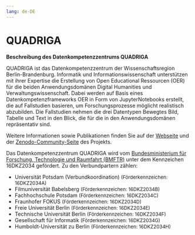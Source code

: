 ```yaml
---
lang: de-DE
---
```

# QUADRIGA

**Beschreibung des Datenkompetenzzentrums QUADRIGA**

QUADRIGA ist das Datenkompetenzzentrum der Wissenschaftsregion Berlin-Brandenburg.
Informatik und Informationswissenschaft unterstützen mit ihrer Expertise die Erstellung von Open Educational Ressourcen (OER) für die beiden Anwendungsdomänen Digital Humanities und Verwaltungswissenschaft. 
Dabei werden auf Basis eines Datenkompetenzframeworks OER in Form von JupyterNotebooks erstellt, die auf Fallstudien basieren, um Forschungsprozesse möglicht realistisch abzubilden. Die Fallstudien nehmen die drei Datentypen Bewegtes Bild, Tabelle und Text in den Blick, die für die in den Anwendungsdomänen repräsentativ sind.

Weitere Informationen sowie Publikationen finden Sie auf der <a href="https://www.quadriga-dk.de/de/" class="external-link" target="_blank">Webseite</a> und der <a href="https://zenodo.org/communities/quadriga/records?q=&l=list&p=1&s=10&sort=newest" class="external-link" target="_blank">Zenodo-Community-Seite</a> des Projekts.

Das Datenkompetenzzentrum QUADRIGA wird vom [Bundesministerium für Forschung, Technologie und Raumfahrt (BMFTR)](https://www.bmbf.de) unter dem Kennzeichen 16DKZ2034 gefördert. Zu den Verbundpartern zählen:
- Universität Potsdam (Verbundkoordination) <span style="font-size: small">(Förderkennzeichen: 16DKZ2034A)</span>
- Filmuniversität Babelsberg <span style="font-size: small">(Förderkennzeichen: 16DKZ2034B)</span>
- Fachhochschule Potsdam <span style="font-size: small">(Förderkennzeichen: 16DKZ2034C)</span>
- Fraunhofer FOKUS <span style="font-size: small">(Förderkennzeichen: 16DKZ2034D)</span>
- Freie Universität Berlin <span style="font-size: small">(Förderkennzeichen: 16DKZ2034E)</span>
- Technische Universität Berlin <span style="font-size: small">(Förderkennzeichen: 16DKZ2034F)</span>
- Gesellschaft für Informatik <span style="font-size: small">(Förderkennzeichen: 16DKZ2034G)</span>
- Humboldt-Universität zu Berlin <span style="font-size: small">(Förderkennzeichen: 16DKZ2034H)</span>
